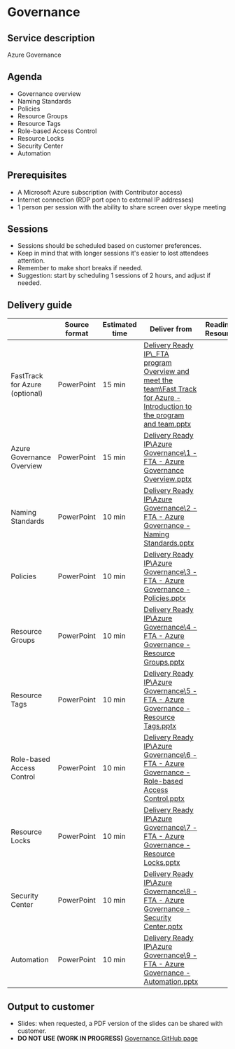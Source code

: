 # Governance

## Service description
Azure Governance


## Agenda
* Governance overview
* Naming Standards
* Policies 
* Resource Groups
* Resource Tags
* Role-based Access Control 
* Resource Locks
* Security Center
* Automation


## Prerequisites
* A Microsoft Azure subscription (with Contributor access)
* Internet connection (RDP port open to external IP addresses)
* 1 person per session with the ability to share screen over skype meeting


## Sessions

* Sessions should be scheduled based on customer preferences.
* Keep in mind that with longer sessions it's easier to lost attendees attention.
* Remember to make short breaks if needed.
* Suggestion: start by scheduling 1 sessions of 2 hours, and adjust if needed.


## Delivery guide

|                               | Source format     | Estimated time| Deliver from  | Readiness Resources |
| -------------                 | -------------     | ------------- | ------------- | ------------- |
| FastTrack for Azure (optional)| PowerPoint        | 15 min        | [Delivery Ready IP\\_FTA program Overview and meet the team\Fast Track for Azure - Introduction to the program and team.pptx](https://microsoft.sharepoint.com/:p:/t/fasttrackforazure/CE/EcazqrisnQ9HtMeUpJJ3qhwBidLwLxU3YR--unHegKsdeg?e=ec5f9090fcc641238f3a683942df2b5b) | | 
| Azure Governance Overview     | PowerPoint        | 15 min        | [Delivery Ready IP\Azure Governance\1 - FTA - Azure Governance Overview.pptx](https://microsoft.sharepoint.com/:f:/t/fasttrackforazure/CE/EqdM7nbWFZFMi88REfFSUA0BbUE-vqykgYlfULc2wAlflQ?e=53f4946a6fd54acc9528a4e4c0b9001f) | | 
| Naming Standards              | PowerPoint        | 10 min        | [Delivery Ready IP\Azure Governance\2 - FTA - Azure Governance - Naming Standards.pptx](https://microsoft.sharepoint.com/:f:/t/fasttrackforazure/CE/EqdM7nbWFZFMi88REfFSUA0BbUE-vqykgYlfULc2wAlflQ?e=53f4946a6fd54acc9528a4e4c0b9001f) | | 
| Policies                      | PowerPoint        | 10 min        | [Delivery Ready IP\Azure Governance\3 - FTA - Azure Governance - Policies.pptx](https://microsoft.sharepoint.com/:f:/t/fasttrackforazure/CE/EqdM7nbWFZFMi88REfFSUA0BbUE-vqykgYlfULc2wAlflQ?e=53f4946a6fd54acc9528a4e4c0b9001f) | | 
| Resource Groups               | PowerPoint        | 10 min        | [Delivery Ready IP\Azure Governance\4 - FTA - Azure Governance - Resource Groups.pptx](https://microsoft.sharepoint.com/:f:/t/fasttrackforazure/CE/EqdM7nbWFZFMi88REfFSUA0BbUE-vqykgYlfULc2wAlflQ?e=53f4946a6fd54acc9528a4e4c0b9001f) | | 
| Resource Tags                 | PowerPoint        | 10 min        | [Delivery Ready IP\Azure Governance\5 - FTA - Azure Governance - Resource Tags.pptx](https://microsoft.sharepoint.com/:f:/t/fasttrackforazure/CE/EqdM7nbWFZFMi88REfFSUA0BbUE-vqykgYlfULc2wAlflQ?e=53f4946a6fd54acc9528a4e4c0b9001f) | | 
| Role-based Access Control     | PowerPoint        | 10 min        | [Delivery Ready IP\Azure Governance\6 - FTA - Azure Governance - Role-based Access Control.pptx](https://microsoft.sharepoint.com/:f:/t/fasttrackforazure/CE/EoKoA61s48JJr3TDWEj22hEBeQwAZUVHokBkAYuRplzF8A?e=1ac32b8936a748208755a3b5c8b7981c) | | 
| Resource Locks                | PowerPoint        | 10 min        | [Delivery Ready IP\Azure Governance\7 - FTA - Azure Governance - Resource Locks.pptx](https://microsoft.sharepoint.com/:f:/t/fasttrackforazure/CE/EjABgiKkspREqEh8agbKc9YBL8LPUOA-rukegOqXk7Oz6w?e=0c149667f1ad44d18b14f01371f28f2d) |
| Security Center               | PowerPoint        | 10 min        | [Delivery Ready IP\Azure Governance\8 - FTA - Azure Governance - Security Center.pptx](https://microsoft.sharepoint.com/:f:/t/fasttrackforazure/CE/EmDmB0mWOkZIktib4_HjiwwB0lTYImVj7AKKG6aMj3hfTA?e=b1c7632ca8bf46649d9753c57534a131) | | 
| Automation                    | PowerPoint        | 10 min        | [Delivery Ready IP\Azure Governance\9 - FTA - Azure Governance - Automation.pptx](https://microsoft.sharepoint.com/:f:/t/fasttrackforazure/CE/EmDmB0mWOkZIktib4_HjiwwB0lTYImVj7AKKG6aMj3hfTA?e=b1c7632ca8bf46649d9753c57534a131) | | 


## Output to customer

* Slides: when requested, a PDF version of the slides can be shared with customer.
* **DO NOT USE (WORK IN PROGRESS)** [Governance GitHub page](https://github.com/Azure/fta-azurefundamentals/tree/master/governance)